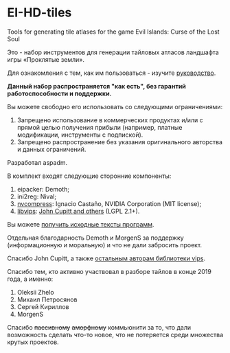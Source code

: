 # EI-HD-tiles
Tools for generating tile atlases for the game Evil Islands: Curse of the Lost Soul

Это - набор инструментов для генерации тайловых атласов ландшафта игры «Проклятые земли».

Для ознакомления с тем, как им пользоваться - изучите [руководство](docs/manual.md).

**Данный набор распространяется "как есть", без гарантий работоспособности и поддержки.**

Вы можете свободно его использовать со следующими ограничениями:

1. Запрещено использование в коммерческих продуктах и/или с прямой целью получения прибыли (например, платные модификации, инструменты с подпиской).
2. Запрещено распространение без указания оригинального авторства и данных ограничений.

Разработал aspadm.

В комплект входят следующие сторонние компоненты:

1. eipacker: Demoth;
2. ini2reg: Nival;
3. [nvcompress](https://github.com/castano/nvidia-texture-tools): Ignacio Castaño, NVIDIA Corporation (MIT license);
4. [libvips](https://github.com/libvips/libvips): [John Cupitt and others](https://github.com/libvips/libvips/blob/master/AUTHORS) (LGPL 2.1+).

Вы можете [получить исходные тексты программ](src).

Отдельная благодарность Demoth и MorgenS за поддержку (информационную и моральную) и что не дали забросить проект.

Спасибо John Cupitt, а также [остальным авторам библиотеки vips](https://github.com/libvips/libvips/blob/master/AUTHORS).

Спасибо тем, кто активно участвовал в разборе тайлов в конце 2019 года, а именно:

1. Oleksii Zhelo
2. Михаил Петросянов
3. Сергей Кириллов
4. MorgenS

Спасибо ~~пассивному~~ ~~аморфному~~ коммьюнити за то, что дали возможность сделать что-то новое, что не потеряется среди множества крутых проектов.
